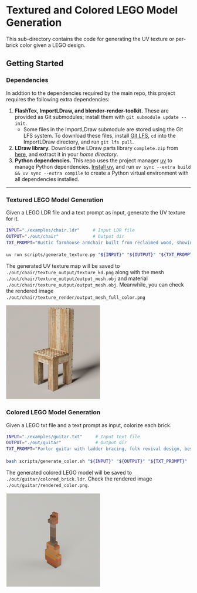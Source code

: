 # Textured and Colored LEGO Model Generation

This sub-directory contains the code for generating the UV texture or per-brick color given a LEGO design.

## Getting Started

### Dependencies

In addtion to the dependencies required by the main repo, this project requires the following extra dependencies:

1. **FlashTex, ImportLDraw, and blender-render-toolkit.** These are provided as Git submodules; install them with
   `git submodule update --init`.
    - Some files in the ImportLDraw submodule are stored using the Git LFS system. To download these files,
      install [Git LFS](https://git-lfs.com), `cd` into the ImportLDraw directory, and run
      `git lfs pull`.
2. **LDraw library.** Download the LDraw parts library `complete.zip`
   from [here](https://library.ldraw.org/updates?latest), and
   extract it in your *home directory*.
3. **Python dependencies.** This repo uses the project manager [uv](https://docs.astral.sh/uv/) to manage Python
   dependencies. [Install uv](https://docs.astral.sh/uv/getting-started/installation/), and run
   `uv sync --extra build && uv sync --extra compile` to create a Python virtual environment with all
   dependencies installed.

---

### Textured LEGO Model Generation

Given a LEGO LDR file and a text prompt as input, generate the UV texture for it.

```zsh
INPUT="./examples/chair.ldr"     # Input LDR file
OUTPUT="./out/chair"             # Output dir
TXT_PROMPT="Rustic farmhouse armchair built from reclaimed wood, showing pixelated grain patterns and warm distressed textures, best quality, hd"                        # Text Prompt

uv run scripts/generate_texture.py "${INPUT}" "${OUTPUT}" "${TXT_PROMPT}"
```

The generated UV texture map will be saved to `./out/chair/texture_output/texture_kd.png` along with the mesh `./out/chair/texture_output/output_mesh.obj` and material `./out/chair/texture_output/output_mesh.obj`. Meanwhile, you can check the rendered image `./out/chair/texture_render/output_mesh_full_color.png`

<img src="./examples/chair.png" alt="Rendered texture" width="256"/>


### Colored LEGO Model Generation

Given a LEGO txt file and a text prompt as input, colorize each brick.

```zsh
INPUT="./examples/guitar.txt"     # Input Text file
OUTPUT="./out/guitar"             # Output dir
TXT_PROMPT="Parlor guitar with ladder bracing, folk revival design, best quality, hd"                        # Text Prompt

bash scripts/generate_color.sh "${INPUT}" "${OUTPUT}" "${TXT_PROMPT}"
```
The generated colored LEGO model will be saved to `./out/guitar/colored_brick.ldr`. Check the rendered image `./out/guitar/rendered_color.png`.

<img src="./examples/guitar.png" alt="Rendered texture" width="256"/>